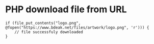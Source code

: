 # PHP download file from URL

	if (file_put_contents("logo.png", @fopen("https://www.bdeak.net/files/artwork/logo.png", 'r'))) {
		// file successfuly downloaded
	}

